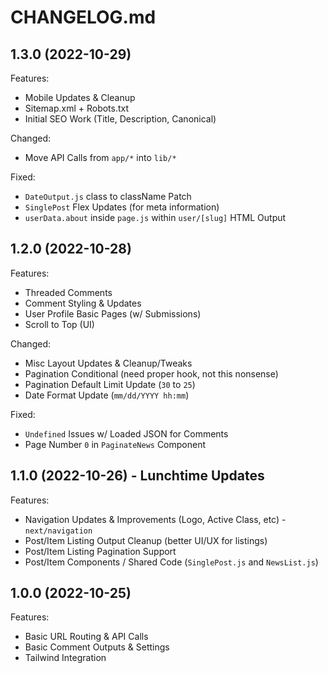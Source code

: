 # CHANGELOG.md

## 1.3.0 (2022-10-29)

Features:

  - Mobile Updates & Cleanup
  - Sitemap.xml + Robots.txt
  - Initial SEO Work (Title, Description, Canonical)

Changed:

  - Move API Calls from `app/*` into `lib/*`

Fixed:

  - `DateOutput.js` class to className Patch
  - `SinglePost` Flex Updates (for meta information)
  - `userData.about` inside `page.js` within `user/[slug]` HTML Output

## 1.2.0 (2022-10-28)

Features:

  - Threaded Comments
  - Comment Styling & Updates
  - User Profile Basic Pages (w/ Submissions)
  - Scroll to Top (UI)

Changed:

  - Misc Layout Updates & Cleanup/Tweaks
  - Pagination Conditional (need proper hook, not this nonsense)
  - Pagination Default Limit Update (`30` to `25`)
  - Date Format Update (`mm/dd/YYYY hh:mm`)

Fixed:

  - `Undefined` Issues w/ Loaded JSON for Comments
  - Page Number `0` in `PaginateNews` Component

## 1.1.0 (2022-10-26) - Lunchtime Updates

Features:

  - Navigation Updates & Improvements (Logo, Active Class, etc) - `next/navigation`
  - Post/Item Listing Output Cleanup (better UI/UX for listings)
  - Post/Item Listing Pagination Support
  - Post/Item Components / Shared Code (`SinglePost.js` and `NewsList.js`)

## 1.0.0 (2022-10-25)

Features:

  - Basic URL Routing & API Calls
  - Basic Comment Outputs & Settings
  - Tailwind Integration
